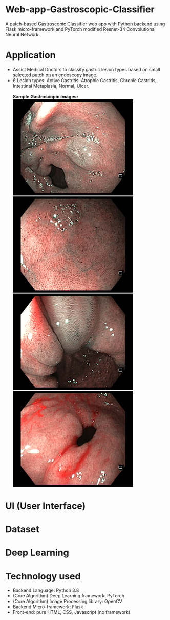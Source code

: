 # Web-app-Gastroscopic-Classifier
A patch-based Gastroscopic Classifier web app with Python backend using Flask micro-framework and PyTorch modified Resnet-34 Convolutional Neural Network.

# Application
* Assist Medical Doctors to classify gastric lesion types based on small selected patch on an endoscopy image.
* 6 Lesion types: Active Gastritis, Atrophic Gastritis, Chronic Gastritis, Intestinal Metaplasia, Normal, Ulcer.
<br><br><b>Sample Gastroscopic Images:</b> <br>
<img src="/static/sample_images/7.png" height="300"> <img src="/static/sample_images/2.png" height="300">
<img src="/static/sample_images/12.png" height="300"> <img src="/static/sample_images/1.png" height="300">

# UI (User Interface)

# Dataset

# Deep Learning

# Technology used
* Backend Language: Python 3.8
* (Core Algorithm) Deep Learning framework: PyTorch
* (Core Algorithm) Image Processing library: OpenCV
* Backend Micro-framework: Flask
* Front-end: pure HTML, CSS, Javascript (no framework).
